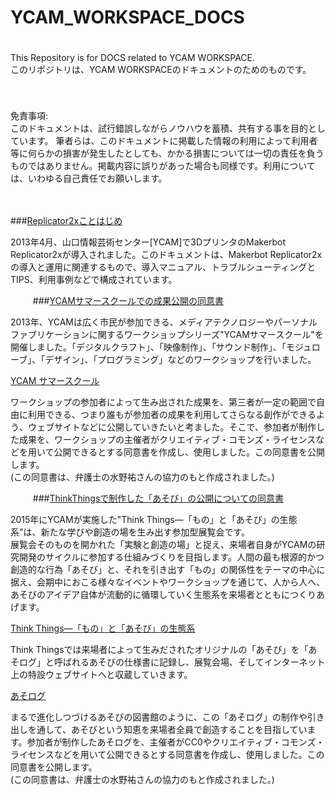 YCAM_WORKSPACE_DOCS  
===================  

　  
This Repository is for DOCS related to YCAM WORKSPACE.    
このリポジトリは、YCAM WORKSPACEのドキュメントのためのものです。    

　  
　  
免責事項:  
このドキュメントは、試行錯誤しながらノウハウを蓄積、共有する事を目的としています。 
筆者らは、このドキュメントに掲載した情報の利用によって利用者等に何らかの損害が発生したとしても、かかる損害については一切の責任を負うものではありません。掲載内容に誤りがあった場合も同様です。利用については、いわゆる自己責任でお願いします。

　
　

###[Replicator2xことはじめ](https://github.com/yosukesakai/YCAM_WORKSPACE_DOCS/wiki/Replicator2xことはじめ)  
  
2013年4月、山口情報芸術センター[YCAM]で3DプリンタのMakerbot Replicator2xが導入されました。このドキュメントは、Makerbot Replicator2xの導入と運用に関連するもので、導入マニュアル、トラブルシューティングとTIPS、利用事例などで構成されています。
  


　
　
###[YCAMサマースクールでの成果公開の同意書](https://github.com/YCAMInterlab/YCAM_WORKSPACE_DOCS/blob/master/Consent_Form_for_YCAM_Summer_School/Consent_Form_for_YCAM_Summer_School_TOPPAGE.md)    

  
2013年、YCAMは広く市民が参加できる、メディアテクノロジーやパーソナルファブリケーションに関するワークショップシリーズ"YCAMサマースクール"を開催しました。「デジタルクラフト」、「映像制作」、「サウンド制作」、「モジュローブ」、「デザイン」、「プログラミング」などのワークショップを行いました。    
  
[YCAM サマースクール](http://10th.ycam.jp/term1/483/)

ワークショップの参加者によって生み出された成果を、第三者が一定の範囲で自由に利用できる、つまり誰もが参加者の成果を利用してさらなる創作ができるよう、ウェブサイトなどに公開していきたいと考ました。そこで、参加者が制作した成果を、ワークショップの主催者がクリエイティブ・コモンズ・ライセンスなどを用いて公開できるとする同意書を作成し、使用しました。この同意書を公開します。  
(この同意書は、弁護士の水野祐さんの協力のもと作成されました。)  
  


　
　
###[ThinkThingsで制作した「あそび」の公開についての同意書](https://github.com/YCAMInterlab/YCAM_WORKSPACE_DOCS/blob/master/Consent_Form_for_Think_Things/Consent_Form_for_Think_Things_TOPPAGE.md)  

2015年にYCAMが実施した"Think Things―「もの」と「あそび」の生態系"は、新たな学びや創造の場を生み出す参加型展覧会です。   
展覧会そのものを開かれた「実験と創造の場」と捉え、来場者自身がYCAMの研究開発のサイクルに参加する仕組みづくりを目指します。人間の最も根源的かつ創造的な行為「あそび」と、それを引き出す「もの」の関係性をテーマの中心に据え、会期中におこる様々なイベントやワークショップを通じて、人から人へ、あそびのアイデア自体が流動的に循環していく生態系を来場者とともにつくりあげます。

[Think Things―「もの」と「あそび」の生態系](http://thinkthings.ycam.jp)

Think Thingsでは来場者によって生みだされたオリジナルの「あそび」を「あそログ」と呼ばれるあそびの仕様書に記録し、展覧会場、そしてインターネット上の特設ウェブサイトへと収蔵していきます。    

[あそログ](http://asolog.ycam.jp)  

まるで進化しつづけるあそびの図書館のように、この「あそログ」の制作や引き出しを通して、あそびという知恵を来場者全員で創造することを目指しています。参加者が制作したあそログを、主催者がCC0やクリエイティブ・コモンズ・ライセンスなどを用いて公開できるとする同意書を作成し、使用しました。この同意書を公開します。  
(この同意書は、弁護士の水野祐さんの協力のもと作成されました。)            


  
